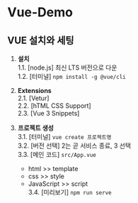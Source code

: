# Vue-Demo

## **VUE 설치와 세팅**

1. **설치**  
   1.1. [node.js] 최신 LTS 버전으로 다운  
   1.2. [터미널] `npm install -g @vue/cli`

2. **Extensions**  
   2.1. [Vetur]  
   2.2. [hTML CSS Support]  
   2.3. [Vue 3 Snippets]  

3. **프로젝트 생성**  
   3.1. [터미널] `vue create 프로젝트명`  
   3.2. [버전 선택] 2는 곧 서비스 종료, 3 선택  
   3.3. [메인 코드] `src/App.vue`  
      - html >> template
      - css >> style
      - JavaScript >> script  
   3.4. [미리보기] `npm run serve`  
